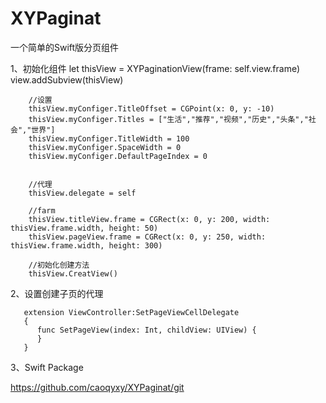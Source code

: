 # XYPaginat

一个简单的Swift版分页组件

1、初始化组件
let thisView = XYPaginationView(frame: self.view.frame)
        view.addSubview(thisView)
        
        //设置
        thisView.myConfiger.TitleOffset = CGPoint(x: 0, y: -10)
        thisView.myConfiger.Titles = ["生活","推荐","视频","历史","头条","社会","世界"]
        thisView.myConfiger.TitleWidth = 100
        thisView.myConfiger.SpaceWidth = 0
        thisView.myConfiger.DefaultPageIndex = 0
    
        
        //代理
        thisView.delegate = self
        
        //farm
        thisView.titleView.frame = CGRect(x: 0, y: 200, width: thisView.frame.width, height: 50)
        thisView.pageView.frame = CGRect(x: 0, y: 250, width: thisView.frame.width, height: 300)
        
        //初始化创建方法
        thisView.CreatView()
        
2、设置创建子页的代理

       extension ViewController:SetPageViewCellDelegate
       {
          func SetPageView(index: Int, childView: UIView) {
          }
       }

3、Swift Package

https://github.com/caoqyxy/XYPaginat/git
